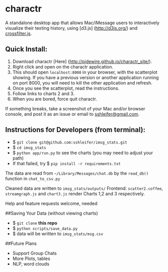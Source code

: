 # charactr
A standalone desktop app that allows Mac/iMessage users to interactively visualize their
texting history, using [d3.js] (http://d3js.org/) and [crossfilter.js](http://square.github.io/crossfilter/).

## Quick Install:
1. Download charactr [Here] (http://pjdewire.github.io/charactr_site/).
2. Right click and open on the charactr application.
3. This should open `localhost:8000` in your browser, with the scatterplot
   showing. If you have a previous version or another application running on port 8000, you will need to kill the other application and refresh.
4. Once you see the scatterplot, read the instructions.
5. Follow links to charts 2 and 3.
5. When you are bored, force quit charactr.

If something breaks, take a screenshot of your Mac and/or browser console, and post it as an
issue or email to sshleifer@gmail.com.

## Instructions for Developers (from terminal):
- $ `git clone git@github.com:sshleifer/imsg_stats.git`
- $ `cd imsg_stats`
- $ `python app/run.py` to see the charts (you may need to adjust your path)
- If that failed, try $ `pip install -r requirements.txt`


The data are read from `~/Library/Messages/chat.db` by the `read_db()` function in `chat_to_csv.py`

Cleaned data are written to `imsg_stats/outputs/`
Frontend: `scatter2.coffee`, `streamgraph.js` and `chart3.js` render Charts 1,2 and 3 respectively.

Help and feature requests welcome, needed


##Saving Your Data (without viewing charts)
- $ `git clone` **this repo**
- $ `python scripts/save_data.py`
- $ data will be written to `imsg_stats/msg.csv`

##Future Plans

- Support Group Chats
- More Plots, tables
- NLP, word clouds
